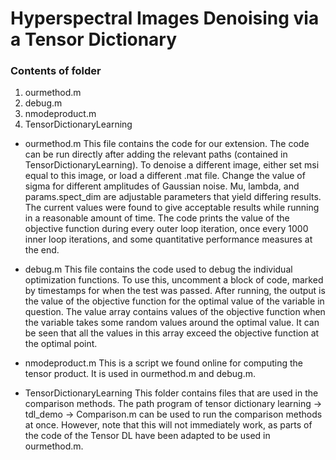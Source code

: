 # Hyperspectral Images Denoising via a Tensor Dictionary #


### Contents of folder ###
1. ourmethod.m
2. debug.m
3. nmodeproduct.m
4. TensorDictionaryLearning

* ourmethod.m
This file contains the code for our extension. The code can be run directly after adding the relevant paths (contained in TensorDictionaryLearning). 
To denoise a different image, either set msi equal to this image, or load a different .mat file. 
Change the value of sigma for different amplitudes of Gaussian noise. 
Mu, lambda, and params.spect_dim are adjustable parameters that yield differing results. The current values were found to give acceptable results while running in a reasonable amount of time. 
The code prints the value of the objective function during every outer loop iteration, once every 1000 inner loop iterations, and some quantitative performance measures at the end. 

* debug.m
This file contains the code used to debug the individual optimization functions. To use this, uncomment a block of code, marked by timestamps for when the test was passed. After running, the output is the value of the objective function for the optimal value of the variable in question. The value array contains values of the objective function when the variable takes some random values around the optimal value. It can be seen that all the values in this array exceed the objective function at the optimal point.

* nmodeproduct.m
This is a script we found online for computing the tensor product. It is used in ourmethod.m and debug.m.

* TensorDictionaryLearning
This folder contains files that are used in the comparison methods. The path program of tensor dictionary learning -> tdl_demo -> Comparison.m can be used to run the comparison methods at once. However, note that this will not immediately work, as parts of the code of the Tensor DL have been adapted to be used in ourmethod.m.
